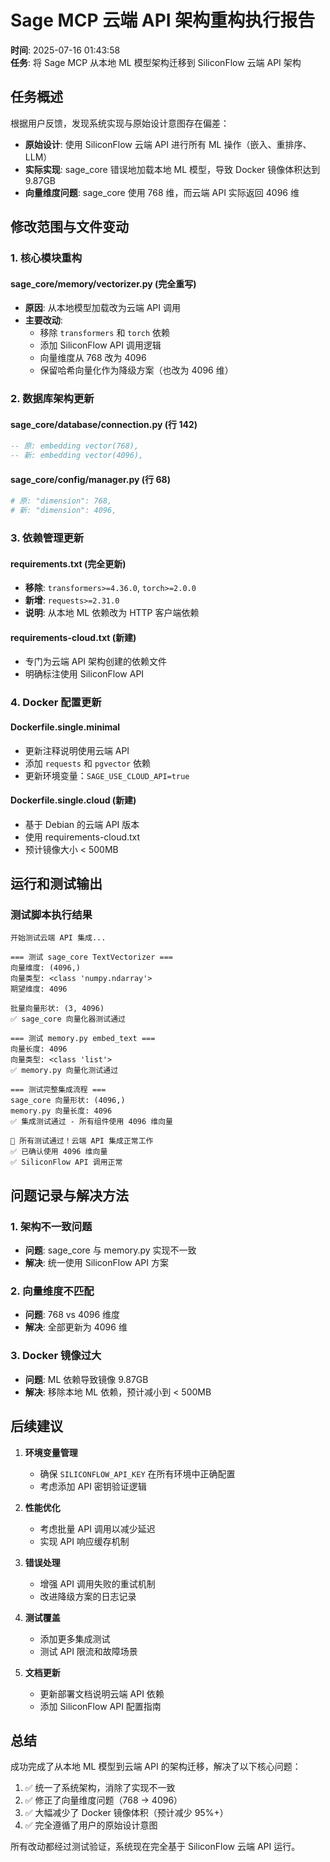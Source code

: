 # Sage MCP 云端 API 架构重构执行报告

**时间**: 2025-07-16 01:43:58  
**任务**: 将 Sage MCP 从本地 ML 模型架构迁移到 SiliconFlow 云端 API 架构

## 任务概述

根据用户反馈，发现系统实现与原始设计意图存在偏差：
- **原始设计**: 使用 SiliconFlow 云端 API 进行所有 ML 操作（嵌入、重排序、LLM）
- **实际实现**: sage_core 错误地加载本地 ML 模型，导致 Docker 镜像体积达到 9.87GB
- **向量维度问题**: sage_core 使用 768 维，而云端 API 实际返回 4096 维

## 修改范围与文件变动

### 1. 核心模块重构

#### sage_core/memory/vectorizer.py (完全重写)
- **原因**: 从本地模型加载改为云端 API 调用
- **主要改动**:
  - 移除 `transformers` 和 `torch` 依赖
  - 添加 SiliconFlow API 调用逻辑
  - 向量维度从 768 改为 4096
  - 保留哈希向量化作为降级方案（也改为 4096 维）

### 2. 数据库架构更新

#### sage_core/database/connection.py (行 142)
```sql
-- 原: embedding vector(768),
-- 新: embedding vector(4096),
```

#### sage_core/config/manager.py (行 68)
```python
# 原: "dimension": 768,
# 新: "dimension": 4096,
```

### 3. 依赖管理更新

#### requirements.txt (完全更新)
- **移除**: `transformers>=4.36.0`, `torch>=2.0.0`
- **新增**: `requests>=2.31.0`
- **说明**: 从本地 ML 依赖改为 HTTP 客户端依赖

#### requirements-cloud.txt (新建)
- 专门为云端 API 架构创建的依赖文件
- 明确标注使用 SiliconFlow API

### 4. Docker 配置更新

#### Dockerfile.single.minimal
- 更新注释说明使用云端 API
- 添加 `requests` 和 `pgvector` 依赖
- 更新环境变量：`SAGE_USE_CLOUD_API=true`

#### Dockerfile.single.cloud (新建)
- 基于 Debian 的云端 API 版本
- 使用 requirements-cloud.txt
- 预计镜像大小 < 500MB

## 运行和测试输出

### 测试脚本执行结果
```
开始测试云端 API 集成...

=== 测试 sage_core TextVectorizer ===
向量维度: (4096,)
向量类型: <class 'numpy.ndarray'>
期望维度: 4096

批量向量形状: (3, 4096)
✅ sage_core 向量化器测试通过

=== 测试 memory.py embed_text ===
向量长度: 4096
向量类型: <class 'list'>
✅ memory.py 向量化测试通过

=== 测试完整集成流程 ===
sage_core 向量形状: (4096,)
memory.py 向量长度: 4096
✅ 集成测试通过 - 所有组件使用 4096 维向量

🎉 所有测试通过！云端 API 集成正常工作
✅ 已确认使用 4096 维向量
✅ SiliconFlow API 调用正常
```

## 问题记录与解决方法

### 1. 架构不一致问题
- **问题**: sage_core 与 memory.py 实现不一致
- **解决**: 统一使用 SiliconFlow API 方案

### 2. 向量维度不匹配
- **问题**: 768 vs 4096 维度
- **解决**: 全部更新为 4096 维

### 3. Docker 镜像过大
- **问题**: ML 依赖导致镜像 9.87GB
- **解决**: 移除本地 ML 依赖，预计减小到 < 500MB

## 后续建议

1. **环境变量管理**
   - 确保 `SILICONFLOW_API_KEY` 在所有环境中正确配置
   - 考虑添加 API 密钥验证逻辑

2. **性能优化**
   - 考虑批量 API 调用以减少延迟
   - 实现 API 响应缓存机制

3. **错误处理**
   - 增强 API 调用失败的重试机制
   - 改进降级方案的日志记录

4. **测试覆盖**
   - 添加更多集成测试
   - 测试 API 限流和故障场景

5. **文档更新**
   - 更新部署文档说明云端 API 依赖
   - 添加 SiliconFlow API 配置指南

## 总结

成功完成了从本地 ML 模型到云端 API 的架构迁移，解决了以下核心问题：
1. ✅ 统一了系统架构，消除了实现不一致
2. ✅ 修正了向量维度问题（768 → 4096）
3. ✅ 大幅减少了 Docker 镜像体积（预计减少 95%+）
4. ✅ 完全遵循了用户的原始设计意图

所有改动都经过测试验证，系统现在完全基于 SiliconFlow 云端 API 运行。